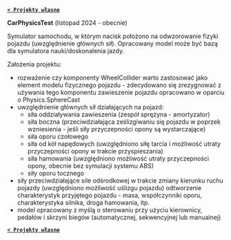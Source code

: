 **[`< Projekty własne`](https://codecanter.github.io/portfolio/)**

**CarPhysicsTest** (listopad 2024 - obecnie)

Symulator samochodu, w którym nacisk położono na odwzorowanie fizyki pojazdu (uwzględnienie głównych sił). Opracowany model może być bazą dla symulatora nauki/doskonalenia jazdy.

Założenia projektu:
- rozważenie czy komponenty WheelCollider warto zastosować jako element modelu fizycznego pojazdu - zdecydowano się zrezygnować z używania tego komponentu
zawieszenie pojazdu opracowano w oparciu o Physics.SphereCast
- uwzględnienie głównych sił działających na pojazd:
    - siła oddziaływania zawieszenia (zespół sprężyna - amortyzator)
    - siła boczna (przeciwdziałająca ześlizgiwaniu się pojazdu w poprzek wzniesienia - jeśli siły przyczepności opony są wystarczające)
    - siła oporu czołowego
    - siła od kół napędowych (uwzględniono siłę tarcia i możliwość utraty przyczepności opony w trakcie przyspieszania)
    - siła hamowania (uwzględniono możliwość utraty przyczepności opony, obecnie bez symulacji systemu ABS)
    - siły oporu tocznego
- siły przeciwdziałające sile odśrodkowej w trakcie zmiany kierunku ruchu pojazdy (uwzględniono możliwość uślizgu pojazdu)
odtworzenie charakterystyk przyjętego pojazdu - masa, współczynniki oporu, charakterystyka silnika, droga hamowania, itp.
- model opracowany z myślą o sterowaniu przy użyciu kierownicy, pedałów i skrzyni biegów (automatycznej, sekwencyjnej lub manualnej)

**[`< Projekty własne`](https://codecanter.github.io/portfolio/)**
